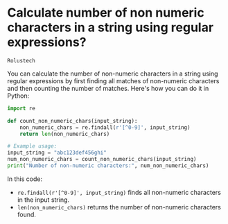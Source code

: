 # Calculate number of non numeric characters in a string using regular expressions? 
`Rolustech`

You can calculate the number of non-numeric characters in a string using regular expressions by first finding all matches of non-numeric characters and then counting the number of matches. Here's how you can do it in Python:

```python
import re

def count_non_numeric_chars(input_string):
    non_numeric_chars = re.findall(r'[^0-9]', input_string)
    return len(non_numeric_chars)

# Example usage:
input_string = "abc123def456ghi"
num_non_numeric_chars = count_non_numeric_chars(input_string)
print("Number of non-numeric characters:", num_non_numeric_chars)
```

In this code:

- `re.findall(r'[^0-9]', input_string)` finds all non-numeric characters in the input string.
- `len(non_numeric_chars)` returns the number of non-numeric characters found.